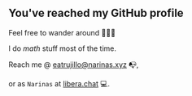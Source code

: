 ## You've reached my GitHub profile
Feel free to wander around 🌲🌲🌲

I do *math* stuff most of the time.

Reach me @ [eatrujillo@narinas.xyz](mailto:eatrujillo@narinas.xyz) 📭,

or as `Narinas` at [libera.chat](irc.libera.chat) 💻.
